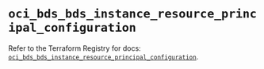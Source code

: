# `oci_bds_bds_instance_resource_principal_configuration`

Refer to the Terraform Registry for docs: [`oci_bds_bds_instance_resource_principal_configuration`](https://registry.terraform.io/providers/oracle/oci/6.18.0/docs/resources/bds_bds_instance_resource_principal_configuration).
